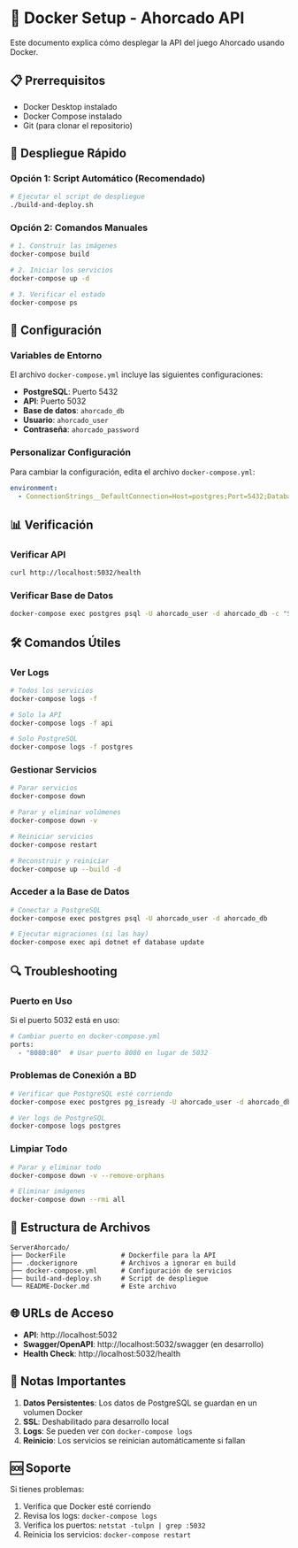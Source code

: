 # 🐳 Docker Setup - Ahorcado API

Este documento explica cómo desplegar la API del juego Ahorcado usando Docker.

## 📋 Prerrequisitos

- Docker Desktop instalado
- Docker Compose instalado
- Git (para clonar el repositorio)

## 🚀 Despliegue Rápido

### Opción 1: Script Automático (Recomendado)

```bash
# Ejecutar el script de despliegue
./build-and-deploy.sh
```

### Opción 2: Comandos Manuales

```bash
# 1. Construir las imágenes
docker-compose build

# 2. Iniciar los servicios
docker-compose up -d

# 3. Verificar el estado
docker-compose ps
```

## 🔧 Configuración

### Variables de Entorno

El archivo `docker-compose.yml` incluye las siguientes configuraciones:

- **PostgreSQL**: Puerto 5432
- **API**: Puerto 5032
- **Base de datos**: `ahorcado_db`
- **Usuario**: `ahorcado_user`
- **Contraseña**: `ahorcado_password`

### Personalizar Configuración

Para cambiar la configuración, edita el archivo `docker-compose.yml`:

```yaml
environment:
  - ConnectionStrings__DefaultConnection=Host=postgres;Port=5432;Database=tu_db;Username=tu_user;Password=tu_password;SSL Mode=Disable;
```

## 📊 Verificación

### Verificar API
```bash
curl http://localhost:5032/health
```

### Verificar Base de Datos
```bash
docker-compose exec postgres psql -U ahorcado_user -d ahorcado_db -c "SELECT version();"
```

## 🛠️ Comandos Útiles

### Ver Logs
```bash
# Todos los servicios
docker-compose logs -f

# Solo la API
docker-compose logs -f api

# Solo PostgreSQL
docker-compose logs -f postgres
```

### Gestionar Servicios
```bash
# Parar servicios
docker-compose down

# Parar y eliminar volúmenes
docker-compose down -v

# Reiniciar servicios
docker-compose restart

# Reconstruir y reiniciar
docker-compose up --build -d
```

### Acceder a la Base de Datos
```bash
# Conectar a PostgreSQL
docker-compose exec postgres psql -U ahorcado_user -d ahorcado_db

# Ejecutar migraciones (si las hay)
docker-compose exec api dotnet ef database update
```

## 🔍 Troubleshooting

### Puerto en Uso
Si el puerto 5032 está en uso:
```bash
# Cambiar puerto en docker-compose.yml
ports:
  - "8080:80"  # Usar puerto 8080 en lugar de 5032
```

### Problemas de Conexión a BD
```bash
# Verificar que PostgreSQL esté corriendo
docker-compose exec postgres pg_isready -U ahorcado_user -d ahorcado_db

# Ver logs de PostgreSQL
docker-compose logs postgres
```

### Limpiar Todo
```bash
# Parar y eliminar todo
docker-compose down -v --remove-orphans

# Eliminar imágenes
docker-compose down --rmi all
```

## 📁 Estructura de Archivos

```
ServerAhorcado/
├── DockerFile              # Dockerfile para la API
├── .dockerignore           # Archivos a ignorar en build
├── docker-compose.yml      # Configuración de servicios
├── build-and-deploy.sh     # Script de despliegue
└── README-Docker.md        # Este archivo
```

## 🌐 URLs de Acceso

- **API**: http://localhost:5032
- **Swagger/OpenAPI**: http://localhost:5032/swagger (en desarrollo)
- **Health Check**: http://localhost:5032/health

## 📝 Notas Importantes

1. **Datos Persistentes**: Los datos de PostgreSQL se guardan en un volumen Docker
2. **SSL**: Deshabilitado para desarrollo local
3. **Logs**: Se pueden ver con `docker-compose logs`
4. **Reinicio**: Los servicios se reinician automáticamente si fallan

## 🆘 Soporte

Si tienes problemas:

1. Verifica que Docker esté corriendo
2. Revisa los logs: `docker-compose logs`
3. Verifica los puertos: `netstat -tulpn | grep :5032`
4. Reinicia los servicios: `docker-compose restart`
